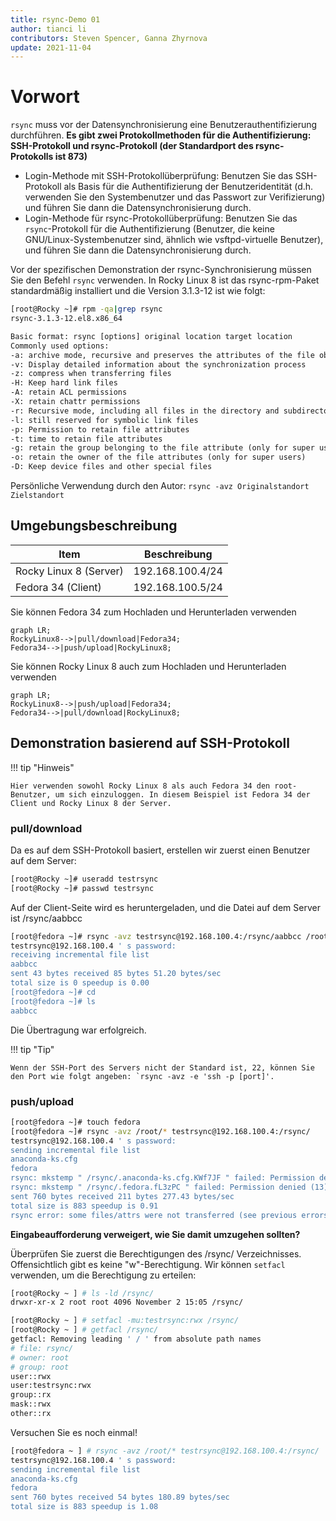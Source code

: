 ```yaml
---
title: rsync-Demo 01
author: tianci li
contributors: Steven Spencer, Ganna Zhyrnova
update: 2021-11-04
---
```


# Vorwort

`rsync` muss vor der Datensynchronisierung eine Benutzerauthentifizierung durchführen. **Es gibt zwei Protokollmethoden für die Authentifizierung: SSH-Protokoll und rsync-Protokoll (der Standardport des rsync-Protokolls ist 873)**

* Login-Methode mit SSH-Protokollüberprüfung: Benutzen Sie das SSH-Protokoll als Basis für die Authentifizierung der Benutzeridentität (d.h. verwenden Sie den Systembenutzer und das Passwort zur Verifizierung) und führen Sie dann die Datensynchronisierung durch.
* Login-Methode für rsync-Protokollüberprüfung: Benutzen Sie das `rsync`-Protokoll für die Authentifizierung (Benutzer, die keine GNU/Linux-Systembenutzer sind, ähnlich wie vsftpd-virtuelle Benutzer), und führen Sie dann die Datensynchronisierung durch.

Vor der spezifischen Demonstration der rsync-Synchronisierung müssen Sie den Befehl `rsync` verwenden. In Rocky Linux 8 ist das rsync-rpm-Paket standardmäßig installiert und die Version 3.1.3-12 ist wie folgt:

```bash
[root@Rocky ~]# rpm -qa|grep rsync
rsync-3.1.3-12.el8.x86_64
```

```txt
Basic format: rsync [options] original location target location
Commonly used options:
-a: archive mode, recursive and preserves the attributes of the file object, which is equivalent to -rlptgoD (without -H, -A, -X)
-v: Display detailed information about the synchronization process
-z: compress when transferring files
-H: Keep hard link files
-A: retain ACL permissions
-X: retain chattr permissions
-r: Recursive mode, including all files in the directory and subdirectories
-l: still reserved for symbolic link files
-p: Permission to retain file attributes
-t: time to retain file attributes
-g: retain the group belonging to the file attribute (only for super users)
-o: retain the owner of the file attributes (only for super users)
-D: Keep device files and other special files
```

Persönliche Verwendung durch den Autor: `rsync -avz Originalstandort Zielstandort`

## Umgebungsbeschreibung

| Item                   | Beschreibung     |
| ---------------------- | ---------------- |
| Rocky Linux 8 (Server) | 192.168.100.4/24 |
| Fedora 34 (Client)     | 192.168.100.5/24 |

Sie können Fedora 34 zum Hochladen und Herunterladen verwenden

```mermaid
graph LR;
RockyLinux8-->|pull/download|Fedora34;
Fedora34-->|push/upload|RockyLinux8;
```

Sie können Rocky Linux 8 auch zum Hochladen und Herunterladen verwenden

```mermaid
graph LR;
RockyLinux8-->|push/upload|Fedora34;
Fedora34-->|pull/download|RockyLinux8;
```

## Demonstration basierend auf SSH-Protokoll

!!! tip "Hinweis"

    Hier verwenden sowohl Rocky Linux 8 als auch Fedora 34 den root-Benutzer, um sich einzuloggen. In diesem Beispiel ist Fedora 34 der Client und Rocky Linux 8 der Server.

### pull/download

Da es auf dem SSH-Protokoll basiert, erstellen wir zuerst einen Benutzer auf dem Server:

```bash
[root@Rocky ~]# useradd testrsync
[root@Rocky ~]# passwd testrsync
```

Auf der Client-Seite wird es heruntergeladen, und die Datei auf dem Server ist /rsync/aabbcc

```bash
[root@fedora ~]# rsync -avz testrsync@192.168.100.4:/rsync/aabbcc /root
testrsync@192.168.100.4 ' s password:
receiving incremental file list
aabbcc
sent 43 bytes received 85 bytes 51.20 bytes/sec
total size is 0 speedup is 0.00
[root@fedora ~]# cd
[root@fedora ~]# ls
aabbcc
```

Die Übertragung war erfolgreich.

!!! tip "Tip"

    Wenn der SSH-Port des Servers nicht der Standard ist, 22, können Sie den Port wie folgt angeben: `rsync -avz -e 'ssh -p [port]'.

### push/upload

```bash
[root@fedora ~]# touch fedora
[root@fedora ~]# rsync -avz /root/* testrsync@192.168.100.4:/rsync/
testrsync@192.168.100.4 ' s password:
sending incremental file list
anaconda-ks.cfg
fedora
rsync: mkstemp " /rsync/.anaconda-ks.cfg.KWf7JF " failed: Permission denied (13)
rsync: mkstemp " /rsync/.fedora.fL3zPC " failed: Permission denied (13)
sent 760 bytes received 211 bytes 277.43 bytes/sec
total size is 883 speedup is 0.91
rsync error: some files/attrs were not transferred (see previous errors) (code 23) at main.c(1330) [sender = 3.2.3]
```

**Eingabeaufforderung verweigert, wie Sie damit umzugehen sollten?**

Überprüfen Sie zuerst die Berechtigungen des /rsync/ Verzeichnisses. Offensichtlich gibt es keine "w"-Berechtigung. Wir können `setfacl` verwenden, um die Berechtigung zu erteilen:

```bash
[root@Rocky ~ ] # ls -ld /rsync/
drwxr-xr-x 2 root root 4096 November 2 15:05 /rsync/
```

```bash
[root@Rocky ~ ] # setfacl -mu:testrsync:rwx /rsync/
[root@Rocky ~ ] # getfacl /rsync/
getfacl: Removing leading ' / ' from absolute path names
# file: rsync/
# owner: root
# group: root
user::rwx
user:testrsync:rwx
group::rx
mask::rwx
other::rx
```

Versuchen Sie es noch einmal!

```bash
[root@fedora ~ ] # rsync -avz /root/* testrsync@192.168.100.4:/rsync/
testrsync@192.168.100.4 ' s password:
sending incremental file list
anaconda-ks.cfg
fedora
sent 760 bytes received 54 bytes 180.89 bytes/sec
total size is 883 speedup is 1.08
```
